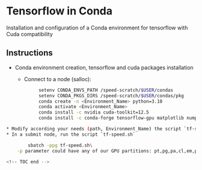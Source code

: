 <!-- TOC --><a name="README"></a>
# Tensorflow in Conda

Installation and configuration of a Conda environment for tensorflow with Cuda compatibility

<!-- TOC --><a name="Instructions"></a>
## Instructions
* Conda environment creation, tensorflow and cuda packages installation

    * Connect to a node (salloc):
```bash
            setenv CONDA_ENVS_PATH /speed-scratch/$USER/condas
            setenv CONDA_PKGS_DIRS /speed-scratch/$USER/condas/pkg
            conda create -n <Environment_Name> python=3.10
            conda activate <Environment_Name>
            conda install -c nvidia cuda-toolkit=12.5
            conda install -c conda-forge tensorflow-gpu matplotlib numpy

* Modify according your needs (path, Environment_Name) the script `tf-speed.sh`
* In a submit node, run the script `tf-speed.sh`

        sbatch -ppg tf-speed.sh\
    -p parameter could have any of our GPU partitions: pt,pg,pa,cl,em,pn
        
<!-- TOC end -->